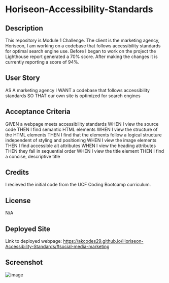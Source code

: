 # Horiseon-Accessibility-Standards

## Description
This repository is Module 1 Challenge. The client is the marketing agency, Horiseon, I am working on a codebase that follows accessibility standards for optimal search engine use. Before I began to work on the project the Lighthouse report generated a 70% score. After making the changes it is currently reporting a score of 94%.

## User Story
AS A marketing agency
I WANT a codebase that follows accessibility standards
SO THAT our own site is optimized for search engines

## Acceptance Criteria
GIVEN a webpage meets accessibility standards
WHEN I view the source code
THEN I find semantic HTML elements
WHEN I view the structure of the HTML elements
THEN I find that the elements follow a logical structure independent of styling and positioning
WHEN I view the image elements
THEN I find accessible alt attributes
WHEN I view the heading attributes
THEN they fall in sequential order
WHEN I view the title element
THEN I find a concise, descriptive title

## Credits
I recieved the initial code from the UCF Coding Bootcamp curriculum. 

## License
N/A

## Deployed Site
Link to deployed webpage: https://akcodes29.github.io/Horiseon-Accessibility-Standards/#social-media-marketing

## Screenshot 
![image](https://github.com/akcodes29/Horiseon-Accessibility-Standards/assets/136099415/e4f955ef-a984-405a-a18c-8b1124f66470)
